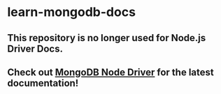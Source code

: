 # learn-mongodb-docs

## This repository is no longer used for Node.js Driver Docs.

## Check out [MongoDB Node Driver](https://www.mongodb.com/docs/drivers/node/current/) for the latest documentation!
